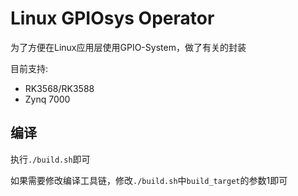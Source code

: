 # Linux GPIOsys Operator

为了方便在Linux应用层使用GPIO-System，做了有关的封装


目前支持:

- RK3568/RK3588
- Zynq 7000

## 编译

执行`./build.sh`即可

如果需要修改编译工具链，修改`./build.sh`中`build_target`的参数1即可
